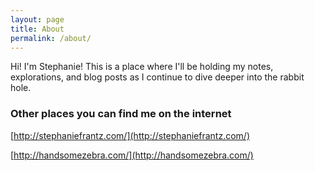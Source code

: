 ```yaml
---
layout: page
title: About
permalink: /about/
---
```


Hi! I'm Stephanie! 
This is a place where I'll be holding my notes, explorations, and blog posts as I continue to dive deeper into the rabbit hole.


### Other places you can find me on the internet

[http://stephaniefrantz.com/](http://stephaniefrantz.com/)

[http://handsomezebra.com/](http://handsomezebra.com/)

